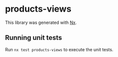 # products-views

This library was generated with [Nx](https://nx.dev).


## Running unit tests

Run `nx test products-views` to execute the unit tests.

